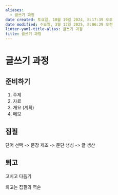 ```yaml
---
aliases:
  - 글쓰기 과정
date created: 토요일, 10월 19일 2024, 8:17:39 오후
date modified: 수요일, 3월 12일 2025, 8:06:29 오전
linter-yaml-title-alias: 글쓰기 과정
title: 글쓰기 과정
---
```


# 글쓰기 과정

## 준비하기

1. 주제
2. 자료
3. 개요 (계획)
4. 메모

## 집필

단어 선택 -> 문장 제조 -> 문단 생성 -> 글 생산

## 퇴고

고치고 다듬기

퇴고는 집필의 역순
